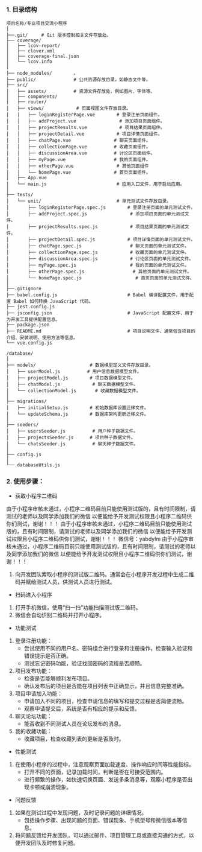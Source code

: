 ### 1. 目录结构

```
项目名称/专业项目交流小程序
│
├──.git/     # Git 版本控制相关文件存放处。
├── coverage/
│   ├── lcov-report/     
│   ├── clover.xml       
│   ├── coverage-final.json      
│   └── lcov.info        
│
├── node_modules/        。
├── public/              # 公共资源存放目录，如静态文件等。
├── src/
│   ├── assets/          # 资源文件存放处，例如图片、字体等。
│   ├── components/      
│   ├── router/          
│   ├── views/            # 页面视图文件存放目录。
│   │   ├── loginRegisterPage.vue        # 登录注册页面组件。
│   │   ├── addProject.vue                # 添加项目页面组件。
│   │   ├── projectResults.vue            # 项目结果页面组件。
│   │   ├── projectDetail.vue            # 项目详情页面组件。
│   │   ├── chatPage.vue                # 聊天页面组件。
│   │   ├── collectionPage.vue          # 收藏页面组件。
│   │   ├── discussionArea.vue          # 讨论区页面组件。
│   │   ├── myPage.vue                  # 我的页面组件。
│   │   ├── otherPage.vue                # 其他页面组件
│   │   └── homePage.vue                # 首页页面组件。
│   ├── App.vue                          
│   └── main.js                          # 应用入口文件，用于启动应用。
│
├── tests/
│   └── unit/                            # 单元测试文件存放目录。
│       ├── loginRegisterPage.spec.js        # 登录注册页面的单元测试文件。
│       ├── addProject.spec.js                # 添加项目页面的单元测试文件。
│       ├── projectResults.spec.js            # 项目结果页面的单元测试文件。
│       ├── projectDetail.spec.js            # 项目详情页面的单元测试文件。
│       ├── chatPage.spec.js                  # 聊天页面的单元测试文件。
│       ├── collectionPage.spec.js            # 收藏页面的单元测试文件。
│       ├── discussionArea.spec.js            # 讨论区页面的单元测试文件。
│       ├── myPage.spec.js                    # 我的页面的单元测试文件。
│       ├── otherPage.spec.js                  # 其他页面的单元测试文件。
│       └── homePage.spec.js                    # 首页页面的单元测试文件。
│
├──.gitignore                                
├── babel.config.js                          # Babel 编译配置文件，用于配置 Babel 如何转换 JavaScript 代码。
├── jest.config.js                            
├── jsconfig.json                            # JavaScript 配置文件，用于为开发工具提供配置信息。
├── package.json                             
├── README.md                                # 项目说明文件，通常包含项目的介绍、安装说明、使用方法等信息。
└── vue.config.js                            
```
```
/database/
│
├── models/                    # 数据模型定义文件存放目录。
│   ├── userModel.js          # 用户信息数据模型文件。
│   ├── projectModel.js        # 项目数据模型文件。
│   ├── chatModel.js            # 聊天数据模型文件。
│   └── collectionModel.js       # 收藏数据模型文件。
│
├── migrations/                
│   ├── initialSetup.js        # 初始数据库设置迁移文件。
│   └── updateSchema.js        # 数据库架构更新迁移文件。
│
├── seeders/                   
│   ├── usersSeeder.js          # 用户种子数据文件。
│   ├── projectsSeeder.js      # 项目种子数据文件。
│   └── chatsSeeder.js          # 聊天种子数据文件。
│
├── config.js                 
│
└── databaseUtils.js            
```

  
### 2. 使用步骤：

- 获取小程序二维码

由于小程序审核未通过，小程序二维码目前只能使用测试版的，且有时间限制，请测试的老师以及同学添加我们的微信  以便能给予开发测试权限且小程序二维码供你们测试，谢谢！！！
由于小程序审核未通过，小程序二维码目前只能使用测试版的，且有时间限制，请测试的老师以及同学添加我们的微信  以便能给予开发测试权限且小程序二维码供你们测试，谢谢！！！  微信号：yabdylm
由于小程序审核未通过，小程序二维码目前只能使用测试版的，且有时间限制，请测试的老师以及同学添加我们的微信  以便能给予开发测试权限且小程序二维码供你们测试，谢谢！！！

1. 向开发团队索取小程序的测试版二维码。通常会在小程序开发过程中生成二维码并赋给测试人员，供测试人员进行测试。

- 扫码进入小程序
1. 打开手机微信，使用“扫一扫”功能扫描测试版二维码。
2. 微信会自动识别二维码并打开小程序。

- 功能测试
1. 登录注册功能：
   - 尝试使用不同的用户名、密码组合进行登录和注册操作，检查输入验证和错误提示是否正确。
   - 测试忘记密码功能，验证找回密码的流程是否顺畅。
2. 项目发布功能：
   - 检查是否能够顺利发布项目。
   - 确认发布后的项目是否能在项目列表中正确显示，并且信息完整准确。
3. 项目申请加入功能：
   - 申请加入不同的项目，检查申请信息的填写和提交过程是否简便流畅。
   - 观察申请提交后，系统是否有相应的提示和反馈。
4. 聊天论坛功能：
   - 能否收到不同测试人员在论坛发布的消息。
5. 我的收藏功能：
   - 收藏项目，检查收藏列表的更新是否及时。

- 性能测试
1. 在使用小程序的过程中，注意观察页面加载速度、操作响应时间等性能指标。
   - 打开不同的页面，记录加载时间，判断是否在可接受范围内。
   - 进行频繁的操作，如快速切换页面、发送多条消息等，观察小程序是否出现卡顿或崩溃现象。

- 问题反馈
1. 如果在测试过程中发现问题，及时记录问题的详细情况。
   - 包括操作步骤、出现问题的页面、错误现象、手机型号和微信版本等信息。
2. 将问题反馈给开发团队，可以通过邮件、项目管理工具或直接沟通的方式，以便开发团队及时修复问题。
